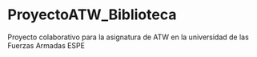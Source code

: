 # ProyectoATW_Biblioteca
Proyecto colaborativo para la asignatura de ATW en la universidad de las Fuerzas Armadas ESPE
